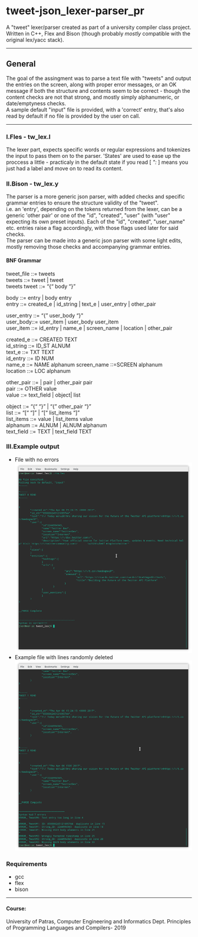 # tweet-json_lexer-parser_pr
A "tweet" lexer/parser created as part of a university compiler class project. Written in C++, Flex and Bison (though probably _mostly_ compatible with the original lex/yacc stack).

-------------------

## General
The goal of the assingment was to parse a text file with "tweets" and output the entries on the screen, along with proper error messages, or an OK message if both the structure and contents seem to be correct - though the content checks are not that strong, and mostly simply alphanumeric, or date/emptyness checks.  
A sample default "input" file is provided, with a 'correct' entry, that's also read by default if no file is provided by the user on call.

-------------------

### I.Fles - tw_lex.l
The lexer part, expects specific words or regular expressions and tokenizes the input to pass them on to the parser. 'States' are used to ease up the proccess a little - practicaly in the default state if you read  [ *":* ] means you just had a label and move on to read its content.

### II.Bison - tw_lex.y
The parser is a more generic json parser, with added checks and specific grammar entries to ensure the structure validity of the "tweet".  
i.e. an 'entry', depending on the tokens returned from the lexer, can be a generic 'other pair' or one of the "id", "created", "user" (with "user" expecting its own preset inputs). Each of the "id", "created", "user_name" etc. entries raise a flag accordingly, with those flags used later for said checks.  
The parser can be made into a generic json parser with some light edits, mostly removing those checks and accompanying grammar entries.

#### BNF Grammar
tweet_file ::= tweets  
tweets ::= tweet | tweet  
tweets tweet ::= “{“ body “}”  

body ::= entry | body entry  
entry ::= created_e | id_string | text_e | user_entry | other_pair  

user_entry ::= “{” user_body “}"  
user_body::= user_item | user_body user_item  
user_item ::= id_entry | name_e | screen_name | location | other_pair  

created_e ::= CREATED TEXT  
id_string ::= ID_ST ALNUM  
text_e ::= TXT TEXT  
id_entry ::= ID NUM  
name_e ::= NAME alphanum screen_name ::=SCREEN alphanum  
location ::= LOC alphanum  

other_pair ::=  | pair | other_pair pair  
pair ::= OTHER value  
value ::= text_field | object| list  

object ::= “{“ “}” | “{” other_pair “}”  
list ::= “[“ “]” | “[“ list_items “]”  
list_items ::= value | list_items value  
alphanum ::= ALNUM | ALNUM alphanum  
text_field ::= TEXT | text_field TEXT  

### III.Example output
- File with no errors
![Alt text](/screeshots/correct.png?raw=true "correct")
- Example file with lines randomly deleted
![Alt text](/screeshots/err1.png?raw=true "correct")

### Requirements
- gcc  
- flex  
- bison

-------------------

#### Course:
University of Patras, Computer Engineering and Informatics Dept.
Principles of Programming Languages and Compilers- 2019
